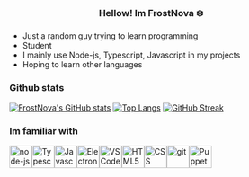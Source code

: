 <h3 style="text-align:center;">Hellow! Im FrostNova ❄️</h3>

- Just a random guy trying to learn programming
- Student
- I mainly use Node-js, Typescript, Javascript in my projects
- Hoping to learn other languages

### Github stats
[![FrostNova's GitHub stats](https://github-readme-stats.vercel.app/api?username=frostnova721&theme=material-palenight&hide_border=true)](https://github.com/anuraghazra/github-readme-stats)
[![Top Langs](https://github-readme-stats.vercel.app/api/top-langs/?username=frostnova721&theme=material-palenight&hide_border=true&layout=compact)](https://github.com/anuraghazra/github-readme-stats)
[![GitHub Streak](https://streak-stats.demolab.com?user=frostnova721&theme=material-palenight&hide_border=true)](https://git.io/streak-stats)

### Im familiar with 
<div style="display: flex">
<img width=40 height=40 src="https://cdn.jsdelivr.net/gh/devicons/devicon/icons/nodejs/nodejs-original.svg" alt="node-js"/>
<img width=40 height=40 src="https://cdn.jsdelivr.net/gh/devicons/devicon/icons/typescript/typescript-original.svg" alt="Typescript"/>
<img width=40 height=40 src="https://cdn.jsdelivr.net/gh/devicons/devicon/icons/javascript/javascript-original.svg" alt="Javascript"/>
<img width=40 height=40 src="https://cdn.jsdelivr.net/gh/devicons/devicon/icons/electron/electron-original.svg" alt="Electron"/>
<img width=40 height=40 src="https://cdn.jsdelivr.net/gh/devicons/devicon/icons/vscode/vscode-original.svg" alt="VS Code"/>
<img width=40 height=40 src="https://cdn.jsdelivr.net/gh/devicons/devicon/icons/html5/html5-original.svg" alt="HTML5"/>
<img width=40 height=40 src="https://cdn.jsdelivr.net/gh/devicons/devicon/icons/css3/css3-original.svg" alt="CSS"/>
<img width=40 height=40 src="https://cdn.jsdelivr.net/gh/devicons/devicon/icons/git/git-original.svg" alt="git"/>
<img width=40 height=40 src="https://www.vectorlogo.zone/logos/pptrdev/pptrdev-official.svg" alt="Puppeteer"/>
</div>
